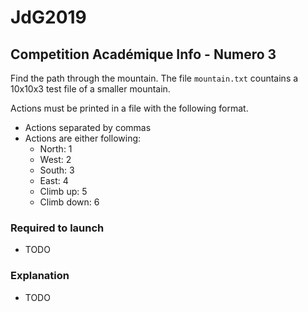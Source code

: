 # JdG2019
## Competition Académique Info - Numero 3

Find the path through the mountain. The file `mountain.txt` countains a 10x10x3 test file of a smaller mountain.

Actions must be printed in a file with the following format.

* Actions separated by commas
* Actions are either following:
	* North: 1
	* West: 2
	* South: 3
	* East: 4
	* Climb up: 5
	* Climb down: 6

### Required to launch
* TODO

### Explanation
* TODO